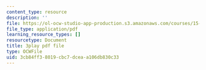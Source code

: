 ```yaml
---
content_type: resource
description: ''
file: https://ol-ocw-studio-app-production.s3.amazonaws.com/courses/15-879-research-seminar-in-system-dynamics-spring-2014/3cb84ff38019cbc7dceaa106db830c33_7xJJU5HDCVE.pdf
file_type: application/pdf
learning_resource_types: []
resourcetype: Document
title: 3play pdf file
type: OCWFile
uid: 3cb84ff3-8019-cbc7-dcea-a106db830c33
---
```

